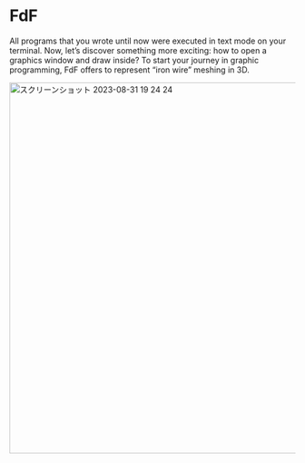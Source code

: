 # FdF
All programs that you wrote until now were executed in text mode on your terminal. Now, let’s discover something more exciting: how to open a graphics window and draw inside? To start your journey in graphic programming, FdF offers to represent “iron wire” meshing in 3D.

<img width="655" alt="スクリーンショット 2023-08-31 19 24 24" src="https://github.com/Justhiro55/FdF/assets/77094170/831fcfd6-9d38-4922-afb9-6c833fd19497">
